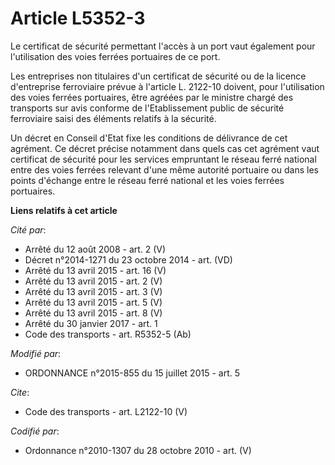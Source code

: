 # Article L5352-3

Le certificat de sécurité permettant l'accès à un port vaut également pour l'utilisation des voies ferrées portuaires de ce
port. 

Les entreprises non titulaires d'un certificat de sécurité ou de la licence d'entreprise ferroviaire prévue à l'article L.
2122-10 doivent, pour l'utilisation des voies ferrées portuaires, être agréées par le ministre chargé des transports sur avis
conforme de l'Etablissement public de sécurité ferroviaire saisi des éléments relatifs à la sécurité. 

Un décret en Conseil d'Etat fixe les conditions de délivrance de cet agrément. Ce décret précise notamment dans quels cas cet
agrément vaut certificat de sécurité pour les services empruntant le réseau ferré national entre des voies ferrées relevant
d'une même autorité portuaire ou dans les points d'échange entre le réseau ferré national et les voies ferrées portuaires.

**Liens relatifs à cet article**

_Cité par_:

  - Arrêté du 12 août 2008 - art. 2 (V)
  - Décret n°2014-1271 du 23 octobre 2014 - art. (VD)
  - Arrêté du 13 avril 2015 - art. 16 (V)
  - Arrêté du 13 avril 2015 - art. 2 (V)
  - Arrêté du 13 avril 2015 - art. 3 (V)
  - Arrêté du 13 avril 2015 - art. 5 (V)
  - Arrêté du 13 avril 2015 - art. 8 (V)
  - Arrêté du 30 janvier 2017 - art. 1
  - Code des transports - art. R5352-5 (Ab)

_Modifié par_:

  - ORDONNANCE n°2015-855 du 15 juillet 2015 - art. 5

_Cite_:

  - Code des transports - art. L2122-10 (V)

_Codifié par_:

  - Ordonnance n°2010-1307 du 28 octobre 2010 - art. (V)
